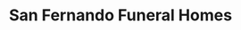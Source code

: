 ---
title: "San Fernando Funeral Homes"
url: /lipa/san-fernando-funeral-homes/
shop: Bestattungen
---